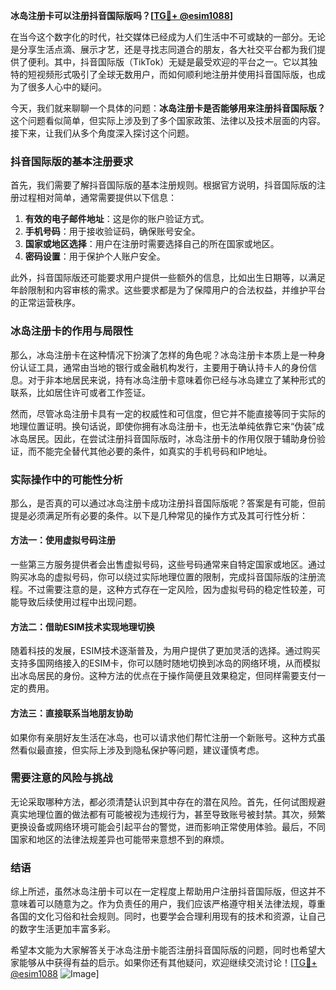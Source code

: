 **冰岛注册卡可以注册抖音国际版吗？[[TG💪+ @esim1088](https://t.me/s/esim1088)]**

在当今这个数字化的时代，社交媒体已经成为人们生活中不可或缺的一部分。无论是分享生活点滴、展示才艺，还是寻找志同道合的朋友，各大社交平台都为我们提供了便利。其中，抖音国际版（TikTok）无疑是最受欢迎的平台之一。它以其独特的短视频形式吸引了全球无数用户，而如何顺利地注册并使用抖音国际版，也成为了很多人心中的疑问。

今天，我们就来聊聊一个具体的问题：**冰岛注册卡是否能够用来注册抖音国际版？** 这个问题看似简单，但实际上涉及到了多个国家政策、法律以及技术层面的内容。接下来，让我们从多个角度深入探讨这个问题。

### 抖音国际版的基本注册要求

首先，我们需要了解抖音国际版的基本注册规则。根据官方说明，抖音国际版的注册过程相对简单，通常需要提供以下信息：

1. **有效的电子邮件地址**：这是你的账户验证方式。
2. **手机号码**：用于接收验证码，确保账号安全。
3. **国家或地区选择**：用户在注册时需要选择自己的所在国家或地区。
4. **密码设置**：用于保护个人账户安全。

此外，抖音国际版还可能要求用户提供一些额外的信息，比如出生日期等，以满足年龄限制和内容审核的需求。这些要求都是为了保障用户的合法权益，并维护平台的正常运营秩序。

### 冰岛注册卡的作用与局限性

那么，冰岛注册卡在这种情况下扮演了怎样的角色呢？冰岛注册卡本质上是一种身份认证工具，通常由当地的银行或金融机构发行，主要用于确认持卡人的身份信息。对于非本地居民来说，持有冰岛注册卡意味着你已经与冰岛建立了某种形式的联系，比如居住许可或者工作签证。

然而，尽管冰岛注册卡具有一定的权威性和可信度，但它并不能直接等同于实际的地理位置证明。换句话说，即使你拥有冰岛注册卡，也无法单纯依靠它来“伪装”成冰岛居民。因此，在尝试注册抖音国际版时，冰岛注册卡的作用仅限于辅助身份验证，而不能完全替代其他必要的条件，如真实的手机号码和IP地址。

### 实际操作中的可能性分析

那么，是否真的可以通过冰岛注册卡成功注册抖音国际版呢？答案是有可能，但前提是必须满足所有必要的条件。以下是几种常见的操作方式及其可行性分析：

#### 方法一：使用虚拟号码注册
一些第三方服务提供者会出售虚拟号码，这些号码通常来自特定国家或地区。通过购买冰岛的虚拟号码，你可以绕过实际地理位置的限制，完成抖音国际版的注册流程。不过需要注意的是，这种方式存在一定风险，因为虚拟号码的稳定性较差，可能导致后续使用过程中出现问题。

#### 方法二：借助ESIM技术实现地理切换
随着科技的发展，ESIM技术逐渐普及，为用户提供了更加灵活的选择。通过购买支持多国网络接入的ESIM卡，你可以随时随地切换到冰岛的网络环境，从而模拟出冰岛居民的身份。这种方法的优点在于操作简便且效果稳定，但同样需要支付一定的费用。

#### 方法三：直接联系当地朋友协助
如果你有亲朋好友生活在冰岛，也可以请求他们帮忙注册一个新账号。这种方式虽然看似最直接，但实际上涉及到隐私保护等问题，建议谨慎考虑。

### 需要注意的风险与挑战

无论采取哪种方法，都必须清楚认识到其中存在的潜在风险。首先，任何试图规避真实地理位置的做法都有可能被视为违规行为，甚至导致账号被封禁。其次，频繁更换设备或网络环境可能会引起平台的警觉，进而影响正常使用体验。最后，不同国家和地区的法律法规差异也可能带来意想不到的麻烦。

### 结语

综上所述，虽然冰岛注册卡可以在一定程度上帮助用户注册抖音国际版，但这并不意味着可以随意为之。作为负责任的用户，我们应该严格遵守相关法律法规，尊重各国的文化习俗和社会规则。同时，也要学会合理利用现有的技术和资源，让自己的数字生活更加丰富多彩。

希望本文能为大家解答关于冰岛注册卡能否注册抖音国际版的问题，同时也希望大家能够从中获得有益的启示。如果你还有其他疑问，欢迎继续交流讨论！[[TG💪+ @esim1088](https://t.me/s/esim1088) ![Image](https://i.postimg.cc/4NQfJmqS/Snipaste-2025-05-13-00-14-12.png)]